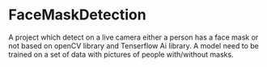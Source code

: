 # FaceMaskDetection

A project which detect on a live camera either a person has a face mask or not based on openCV library and Tenserflow Ai library.
A model need to be trained on a set of data with pictures of people with/without masks.
